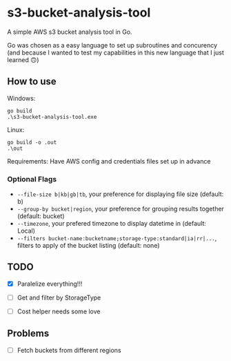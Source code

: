# s3-bucket-analysis-tool
A simple AWS s3 bucket analysis tool in Go. 

Go was chosen as a easy language to set up subroutines and concurency (and because I wanted to test my capabilities in this new language that I just learned 🙃)


## How to use
Windows:
```
go build
.\s3-bucket-analysis-tool.exe
```
Linux:
```
go build -o .out
.\out
```
Requirements: Have AWS config and credentials files set up in advance

### Optional Flags
- `--file-size b|kb|gb|tb`, your preference for displaying file size (default: b)
- `--group-by bucket|region`, your preference for grouping results together (default: bucket)
- `--timezone`, your prefered timezone to display datetime in (default: Local)
- `--filters bucket-name:bucketname;storage-type:standard|ia|rr|...`, filters to apply of the bucket listing (default: none)

## TODO
- [x] Paralelize everything!!!
- [ ] Get and filter by StorageType
- [ ] Cost helper needs some love


## Problems
- [ ] Fetch buckets from different regions 